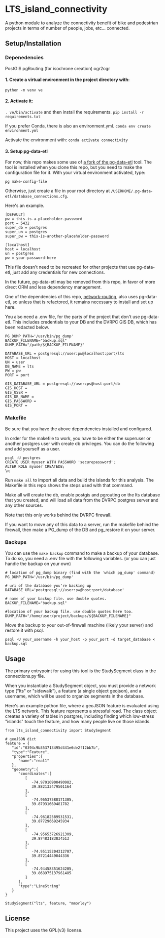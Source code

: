# LTS_island_connectivity

A python module to analyze the connectivity benefit of bike and pedestrian projects in terms of number of people, jobs, etc... connected.

## Setup/Installation
### Depenedencies
PostGIS
pgRouting (for isochrone creation)
ogr2ogr


#### 1. Create a virtual environment in the project directory with:
```shell
python -m venv ve
```

#### 2. Activate it:
`. ve/bin/activate` and then install the requirements. `pip install -r requirements.txt`

If you prefer Conda, there is also an environment.yml.
`conda env create environment.yml` 

Activate the environment with:
`conda activate connectivity`

#### 3. Setup pg-data-etl
For now, this repo makes some use of [a fork of the pg-data-etl](https://github.com/mmorley0395/pg-data-etl) tool. The tool is installed when you clone this repo,
but you need to make the configuration file for it. With your virtual environment activated, type:

```shell
pg make-config-file
```

Otherwise, just create a file in your root directory at `/USERHOME/.pg-data-etl/database_connections.cfg`.

Here's an example.

```
[DEFAULT]
pw = this-is-a-placeholder-password
port = 5432
super_db = postgres
super_un = postgres
super_pw = this-is-another-placeholder-password

[localhost]
host = localhost
un = postgres
pw = your-password-here
```

This file doesn't need to be recreated for other projects that use pg-data-etl, just add any credentials for new connections. 

In the future, pg-data-etl may be removed from this repo, in favor of more direct ORM and less dependency management. 

One of the dependencies of this repo, [network-routing](https://github.com/dvrpc/network-routing/tree/master/network_routing), also uses pg-data-etl, 
so unless that is refactored, it remains necessary to install and set up here.

You also need a .env file, for the parts of the project that don't use pg-data-etl. This includes credentials to your DB and the DVRPC GIS DB, which has been redacted below.

```
PG_DUMP_PATH='/usr/bin/pg_dump'
BACKUP_FILENAME="backup.sql"
DUMP_PATH="/path/${BACKUP_FILENAME}"

DATABASE_URL = postgresql://user:pw@localhost:port/lts
HOST = localhost
UN = user
DB_NAME = lts
PW = pw
PORT = port

GIS_DATABASE_URL = postgresql://user:ps@host:port/db
GIS_HOST = 
GIS_USER = 
GIS_DB_NAME = 
GIS_PASSWORD = 
GIS_PORT = 
```

### Makefile

Be sure that you have the above dependencies installed and configured.

In order for the makefile to work, you have to be either the superuser or another postgres user with create db privileges. You can do the following and add yourself as a user.
```
psql -U postgres
CREATE USER myuser WITH PASSWORD 'securepassword';
ALTER ROLE myuser CREATEDB;
\q
```

Run `make all` to import all data and build the islands for this analysis. The Makefile in this repo shows the steps used with that command.

Make all will create the db, enable postgis and pgrouting on the lts database that you created, and will load all data from the DVRPC postgres server and any other sources.

Note that this only works behind the DVRPC firewall.

If you want to move any of this data to a server, run the makefile behind the firewall, then make a PG_dump of the DB and pg_restore it on your server.

### Backups
You can use the `make backup` command to make a backup of your database. To do so, you need a .env file with the following variables. (or you can just handle the backup on your own)

```
# location of pg_dump binary (find with the 'which pg_dump' command)
PG_DUMP_PATH='/usr/bin/pg_dump' 

# uri of the database you're backing up
DATABASE_URL='postgresql://user:pw@host:port/database'

# name of your backup file. use double quotes.
BACKUP_FILENAME="backup.sql"

#location of your backup file. use double quotes here too.
DUMP_PATH="/home/user/project/backups/${BACKUP_FILENAME}"
```

Move the backup to your out-of-firewall machine (likely your server) and restore it with psql.

`psql -U your_username -h your_host -p your_port -d target_database < backup.sql`

## Usage
The primary entrypoint for using this tool is the StudySegment class in the connections.py file. 

When you instantiate a StudySegment object, you must provide a network type ("lts" or "sidewalk"), a feature (a single object geojson), and a username, which will be used to organize
segments in the database.

Here's an example python file, where a geoJSON feature is evaluated using the LTS network. This feature represents a stressful road. The class object creates a variety of tables in postgres, 
including finding which low-stress "islands" touch the feature, and how many people live on those islands. 

```
from lts_island_connectivity import StudySegment

# geoJSON dict
feature = {
   "id":"0394c9b353713495d441e6de2f12bb7b",
   "type":"Feature",
   "properties":{
      "name":"real1"
   },
   "geometry":{
      "coordinates":[
         [
            -74.97010900490982,
            39.882133479501164
         ],
         [
            -74.96537580171305,
            39.87931669481782
         ],
         [
            -74.96182589931531,
            39.87729669245934
         ],
         [
            -74.95653726921309,
            39.87483183834513
         ],
         [
            -74.95115204312707,
            39.87214449044336
         ],
         [
            -74.94458351624205,
            39.868975137961485
         ]
      ],
      "type":"LineString"
   }
}

StudySegment("lts", feature, "mmorley")
```

## License
This project uses the GPL(v3) license. 